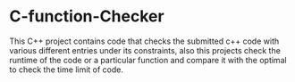 # C-function-Checker
This C++ project contains code that checks the submitted c++ code with various different entries under its constraints, also this projects check the runtime of the code or a particular function and compare it with the optimal to check the time limit of code.
